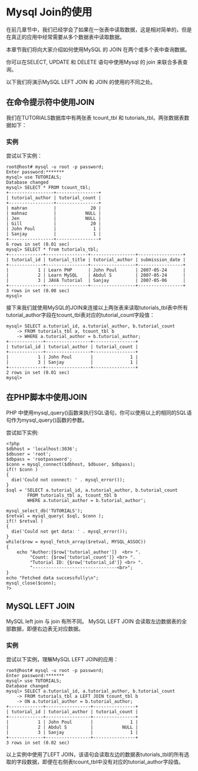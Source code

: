
# Mysql Join的使用

在前几章节中，我们已经学会了如果在一张表中读取数据，这是相对简单的，但是在真正的应用中经常需要从多个数据表中读取数据。

本章节我们将向大家介绍如何使用MySQL 的 JOIN 在两个或多个表中查询数据。

你可以在SELECT, UPDATE 和 DELETE 语句中使用Mysql 的 join 来联合多表查询。

以下我们将演示MySQL LEFT JOIN 和 JOIN 的使用的不同之处。

## 在命令提示符中使用JOIN

我们在TUTORIALS数据库中有两张表 tcount_tbl 和 tutorials_tbl。两张数据表数据如下：

### 实例

尝试以下实例：

```
root@host# mysql -u root -p password;
Enter password:*******
mysql> use TUTORIALS;
Database changed
mysql> SELECT * FROM tcount_tbl;
+-----------------+----------------+
| tutorial_author | tutorial_count |
+-----------------+----------------+
| mahran          |             20 |
| mahnaz          |           NULL |
| Jen             |           NULL |
| Gill            |             20 |
| John Poul       |              1 |
| Sanjay          |              1 |
+-----------------+----------------+
6 rows in set (0.01 sec)
mysql> SELECT * from tutorials_tbl;
+-------------+----------------+-----------------+-----------------+
| tutorial_id | tutorial_title | tutorial_author | submission_date |
+-------------+----------------+-----------------+-----------------+
|           1 | Learn PHP      | John Poul       | 2007-05-24      |
|           2 | Learn MySQL    | Abdul S         | 2007-05-24      |
|           3 | JAVA Tutorial  | Sanjay          | 2007-05-06      |
+-------------+----------------+-----------------+-----------------+
3 rows in set (0.00 sec)
mysql>

```

接下来我们就使用MySQL的JOIN来连接以上两张表来读取tutorials_tbl表中所有tutorial_author字段在tcount_tbl表对应的tutorial_count字段值：

```
mysql> SELECT a.tutorial_id, a.tutorial_author, b.tutorial_count
    -> FROM tutorials_tbl a, tcount_tbl b
    -> WHERE a.tutorial_author = b.tutorial_author;
+-------------+-----------------+----------------+
| tutorial_id | tutorial_author | tutorial_count |
+-------------+-----------------+----------------+
|           1 | John Poul       |              1 |
|           3 | Sanjay          |              1 |
+-------------+-----------------+----------------+
2 rows in set (0.01 sec)
mysql>

```

## 在PHP脚本中使用JOIN

PHP 中使用mysql_query()函数来执行SQL语句，你可以使用以上的相同的SQL语句作为mysql_query()函数的参数。

尝试如下实例:

```
<?php
$dbhost = 'localhost:3036';
$dbuser = 'root';
$dbpass = 'rootpassword';
$conn = mysql_connect($dbhost, $dbuser, $dbpass);
if(! $conn )
{
  die('Could not connect: ' . mysql_error());
}
$sql = 'SELECT a.tutorial_id, a.tutorial_author, b.tutorial_count
        FROM tutorials_tbl a, tcount_tbl b
        WHERE a.tutorial_author = b.tutorial_author';

mysql_select_db('TUTORIALS');
$retval = mysql_query( $sql, $conn );
if(! $retval )
{
  die('Could not get data: ' . mysql_error());
}
while($row = mysql_fetch_array($retval, MYSQL_ASSOC))
{
    echo "Author:{$row['tutorial_author']}  <br> ".
         "Count: {$row['tutorial_count']} <br> ".
         "Tutorial ID: {$row['tutorial_id']} <br> ".
         "--------------------------------<br>";
} 
echo "Fetched data successfully\n";
mysql_close($conn);
?>

```

## MySQL LEFT JOIN

MySQL left join 与 join 有所不同。 MySQL LEFT JOIN 会读取左边数据表的全部数据，即便右边表无对应数据。

### 实例

尝试以下实例，理解MySQL LEFT JOIN的应用：

```
root@host# mysql -u root -p password;
Enter password:*******
mysql> use TUTORIALS;
Database changed
mysql> SELECT a.tutorial_id, a.tutorial_author, b.tutorial_count
    -> FROM tutorials_tbl a LEFT JOIN tcount_tbl b
    -> ON a.tutorial_author = b.tutorial_author;
+-------------+-----------------+----------------+
| tutorial_id | tutorial_author | tutorial_count |
+-------------+-----------------+----------------+
|           1 | John Poul       |              1 |
|           2 | Abdul S         |           NULL |
|           3 | Sanjay          |              1 |
+-------------+-----------------+----------------+
3 rows in set (0.02 sec)

```

以上实例中使用了LEFT JOIN，该语句会读取左边的数据表tutorials_tbl的所有选取的字段数据，即便在右侧表tcount_tbl中没有对应的tutorial_author字段值。

